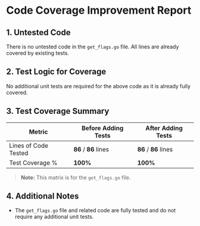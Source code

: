 # Code Coverage Improvement Report

## 1. Untested Code

There is no untested code in the `get_flags.go` file. All lines are already covered by existing tests.

## 2. Test Logic for Coverage

No additional unit tests are required for the above code as it is already fully covered.

## 3. Test Coverage Summary

| Metric                | Before Adding Tests | After Adding Tests |
|-----------------------|---------------------|--------------------|
| Lines of Code Tested  | **86** / **86** lines | **86** / **86** lines |
| Test Coverage %       | **100%**            | **100%**           |

> **Note:** This matrix is for the `get_flags.go` file.

## 4. Additional Notes

- The `get_flags.go` file and related code are fully tested and do not require any additional unit tests.